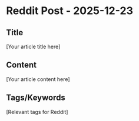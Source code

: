 # Reddit Post - 2025-12-23

## Title
[Your article title here]

## Content
[Your article content here]

## Tags/Keywords
[Relevant tags for Reddit]
